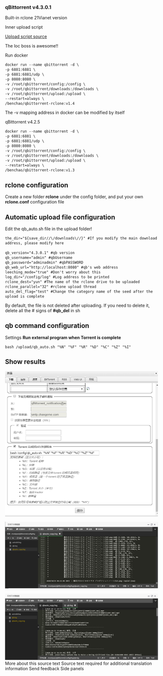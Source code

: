 ### qBittorrent v4.3.0.1



Built-in rclone 21Vianet version

Inner upload script

[Upload script source](https://www.hostloc.com/thread-612238-1-1.html)

The loc boss is awesome!!

Run docker

```
docker run --name qbittorrent -d \
-p 6881:6881 \
-p 6881:6881/udp \
-p 8080:8080 \
-v /root/qbittorrent/config:/config \
-v /root/qbittorrent/downloads:/downloads \
-v /root/qbittorrent/upload:/upload \
--restart=always \
/benchao/qbittorrent-rclone:v1.4
```

The -v mapping address in docker can be modified by itself



qBittorrent v4.2.5

```
docker run --name qbittorrent -d \
-p 6881:6881 \
-p 6881:6881/udp \
-p 8080:8080 \
-v /root/qbittorrent/config:/config \
-v /root/qbittorrent/downloads:/downloads \
-v /root/qbittorrent/upload:/upload \
--restart=always \
/benchao/qbittorrent-rclone:v1.3
```



## rclone configuration

Create a new folder **rclone** under the config folder, and put your own **rclone.conf** configuration file



## Automatic upload file configuration

Edit the qb_auto.sh file in the upload folder! []()

```
the_dir="${save_dir//\/downloads\//}" #If you modify the main download address, please modify here

qb_version="4.3.0.1" #qb version
qb_username="admin" #qbUsername
qb_password="adminadmin" #qbPASSWORD
qb_web_url="http://localhost:8080" #qb's web address
leeching_mode="true" #Don't worry about this
log_dir="/config/log" #Log address to be printed
rclone_dest="yun" #The name of the rclone drive to be uploaded
rclone_parallel="32" #rclone upload thread
auto_del_flag="test" #Change the category name of the seed after the upload is complete
```

By default, the file is not deleted after uploading. If you need to delete it, delete all the # signs of **#qb_del** in sh



## qb command configuration

Settings **Run external program when Torrent is complete**

```shell
bash /upload/qb_auto.sh "%N" "%F" "%R" "%D" "%C" "%Z" "%I"
```





## Show results

![qb configuration](https://github.com/666wcy/qbittorent_rclone_upload/raw/main/qb.png)

![Upload log](https://github.com/666wcy/qbittorent_rclone_upload/raw/main/log.png)

![Upload content](https://github.com/666wcy/qbittorent_rclone_upload/raw/main/upload.png) 
More about this source text
Source text required for additional translation information
Send feedback
Side panels
